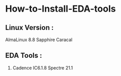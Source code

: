 # How-to-Install-EDA-tools

## Linux Version :

AlmaLinux 8.8  Sapphire Caracal 

## EDA Tools : 
1. Cadence
    IC6.1.8
    Spectre 21.1 
